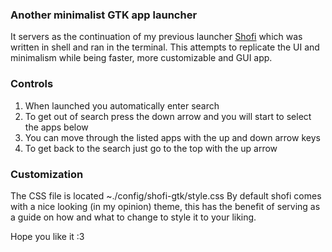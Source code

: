 ### Another minimalist GTK app launcher
It servers as the continuation of my previous launcher [Shofi](https://github.com/arx/Shofi) which was written in shell and ran in the terminal.
This attempts to replicate the UI and minimalism while being faster, more customizable and GUI app.

### Controls
1. When launched you automatically enter search
2. To get out of search press the down arrow and you will start to select the apps below
3. You can move through the listed apps with the up and down arrow keys
4. To get back to the search just go to the top with the up arrow

### Customization
The CSS file is located ~./config/shofi-gtk/style.css
By default shofi comes with a nice looking (in my opinion) theme, this has the benefit of serving as a guide on how and what to change to style it to your liking.

Hope you like it :3
